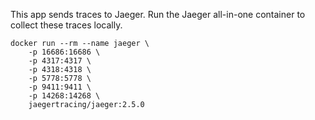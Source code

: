 This app sends traces to Jaeger. Run the Jaeger all-in-one
container to collect these traces locally.

```
docker run --rm --name jaeger \
    -p 16686:16686 \
    -p 4317:4317 \
    -p 4318:4318 \
    -p 5778:5778 \
    -p 9411:9411 \
    -p 14268:14268 \
    jaegertracing/jaeger:2.5.0
```